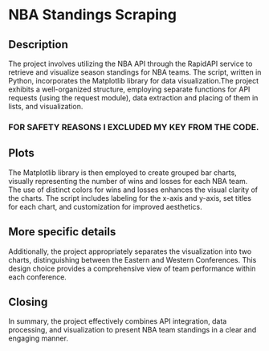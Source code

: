 # NBA Standings Scraping

## Description
The project involves utilizing the NBA API through the RapidAPI service to retrieve and visualize season standings for NBA teams. The script, written in Python, incorporates the Matplotlib library for data visualization.The project exhibits a well-organized structure, employing separate functions for API requests (using the request module), data extraction and placing of them in lists, and visualization. 
### FOR SAFETY REASONS I EXCLUDED MY KEY FROM THE CODE.

## Plots
The Matplotlib library is then employed to create grouped bar charts, visually representing the number of wins and losses for each NBA team. The use of distinct colors for wins and losses enhances the visual clarity of the charts. The script includes labeling for the x-axis and y-axis, set titles for each chart, and customization for improved aesthetics.

## More specific details
Additionally, the project appropriately separates the visualization into two charts, distinguishing between the Eastern and Western Conferences. This design choice provides a comprehensive view of team performance within each conference.

## Closing
In summary, the project effectively combines API integration, data processing, and visualization to present NBA team standings in a clear and engaging manner.




